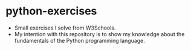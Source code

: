 # python-exercises
 
- Small exercises I solve from W3Schools.
- My intention with this repository is to show my knowledge about the fundamentals of the Python programming language.
